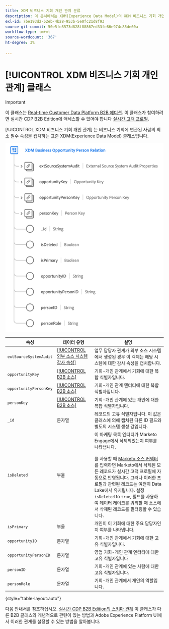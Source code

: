 ```yaml
---
title: XDM 비즈니스 기회 개인 관계 분류
description: 이 문서에서는 XDM(Experience Data Model)의 XDM 비즈니스 기회 개인 관계 클래스에 대한 개요를 제공합니다.
exl-id: 7be193d2-52eb-4b28-953b-5e0fc21d8f93
source-git-commit: 50e5fe8573d828f88867ed33fe86e974c85de60a
workflow-type: tm+mt
source-wordcount: '367'
ht-degree: 3%

---
```


# [!UICONTROL XDM 비즈니스 기회 개인 관계] 클래스

>[!IMPORTANT]
>
>이 클래스는 [Real-time Customer Data Platform B2B 에디션](../../../rtcdp/b2b-overview.md). 이 클래스가 참여하려면 실시간 CDP B2B Edition에 액세스할 수 있어야 합니다 [실시간 고객 프로필](../../../profile/home.md).

[!UICONTROL XDM 비즈니스 기회 개인 관계] 는 비즈니스 기회에 연관된 사람의 최소 필수 속성을 캡처하는 표준 XDM(Experience Data Model) 클래스입니다.

![UI에 표시되는 XDM Business Opportunity Person 클래스의 구조](../../images/classes/b2b/business-opportunity-person-relation.png)

| 속성 | 데이터 유형 | 설명 |
| --- | --- | --- |
| `extSourceSystemAudit` | [[!UICONTROL 외부 소스 시스템 감사 속성]](../../data-types/external-source-system-audit-attributes.md) | 업무 담당자 관계가 외부 소스 시스템에서 생성된 경우 이 객체는 해당 시스템에 대한 감사 속성을 캡처합니다. |
| `opportunityKey` | [[!UICONTROL B2B 소스]](../../data-types/b2b-source.md) | 기회-개인 관계에서 기회에 대한 복합 식별자입니다. |
| `opportunityPersonKey` | [[!UICONTROL B2B 소스]](../../data-types/b2b-source.md) | 기회-개인 관계 엔터티에 대한 복합 식별자입니다. |
| `personKey` | [[!UICONTROL B2B 소스]](../../data-types/b2b-source.md) | 기회-개인 관계에 있는 개인에 대한 복합 식별자입니다. |
| `_id` | 문자열 | 레코드의 고유 식별자입니다. 이 값은 클래스에 의해 캡처된 다른 ID 필드와 별도의 시스템 생성 값입니다. |
| `isDeleted` | 부울 | 이 마케팅 목록 엔터티가 Marketo Engage에서 삭제되었는지 여부를 나타냅니다.<br><br>를 사용할 때 [Marketo 소스 커넥터](../../../sources/connectors/adobe-applications/marketo/marketo.md)를 입력하면 Marketo에서 삭제된 모든 레코드가 실시간 고객 프로필에 자동으로 반영됩니다. 그러나 이러한 프로필과 관련된 레코드는 여전히 Data Lake에서 유지됩니다. 설정 `isDeleted` to `true`, 필드를 사용하여 데이터 레이크를 쿼리할 때 소스에서 삭제된 레코드를 필터링할 수 있습니다. |
| `isPrimary` | 부울 | 개인이 이 기회에 대한 주요 담당자인지 여부를 나타냅니다. |
| `opportunityID` | 문자열 | 기회-개인 관계에서 기회에 대한 고유 식별자입니다. |
| `opportunityPersonID` | 문자열 | 영업 기회-개인 관계 엔터티에 대한 고유 식별자입니다 |
| `personID` | 문자열 | 기회-개인 관계에 있는 사람에 대한 고유 식별자입니다. |
| `personRole` | 문자열 | 기회-개인 관계에서 개인의 역할입니다. |

{style=&quot;table-layout:auto&quot;}

다음 안내서를 참조하십시오. [실시간 CDP B2B Edition의 스키마 관계](../../tutorials/relationship-b2b.md) 이 클래스가 다른 B2B 클래스와 개념적으로 관련이 있는 방법과 Adobe Experience Platform UI에서 이러한 관계를 설정할 수 있는 방법을 알아봅니다.
